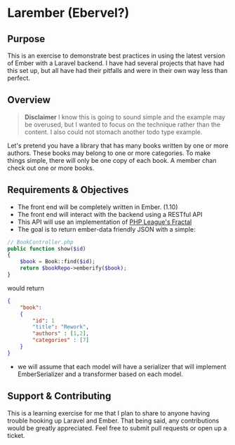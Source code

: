 # Larember (Ebervel?)

## Purpose
This is an exercise to demonstrate best practices in using the latest version of Ember with a Laravel backend. I have had several projects that have had this set up, but all have had their pitfalls and were in their own way less than perfect. 

## Overview
> **Disclaimer** I know this is going to sound simple and the example may be overused, but I wanted to focus on the technique rather than the content. I also could not stomach another todo type example.

Let's pretend you have a library that has many books written by one or more authors. These books may belong to one or more categories. To make things simple, there will only be one copy of each book. A member chan check out one or more books. 

## Requirements & Objectives

- The front end will be completely written in Ember. (1.10)
- The front end will interact with the backend using a RESTful API
- This API will use an implementation of [PHP League's Fractal](http://fractal.thephpleague.com/)
- The goal is to return ember-data friendly JSON with a simple:

```php
// BookController.php
public function show($id)
{
    $book = Book::find($id);
    return $bookRepo->emberify($book);
}

```

would return

```json
{
    "book":
    {
        "id": 1
        "title": "Rework",
        "authors" : [1,2],
        "categories" : [7]
    }
}
```
- we will assume that each model will have a serializer that will implement EmberSerializer and a transformer based on each model.

## Support & Contributing
This is a learning exercise for me that I plan to share to anyone having trouble hooking up Laravel and Ember. That being said, any contributions would be greatly appreciated. Feel free to submit pull requests or open up a ticket. 